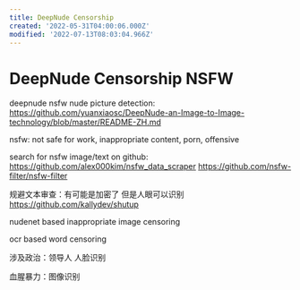 ```yaml
---
title: DeepNude Censorship
created: '2022-05-31T04:00:06.000Z'
modified: '2022-07-13T08:03:04.966Z'
---
```


# DeepNude Censorship NSFW

deepnude nsfw nude picture detection:
https://github.com/yuanxiaosc/DeepNude-an-Image-to-Image-technology/blob/master/README-ZH.md

nsfw: not safe for work, inappropriate content, porn, offensive

search for nsfw image/text on github:
https://github.com/alex000kim/nsfw_data_scraper
https://github.com/nsfw-filter/nsfw-filter

规避文本审查：有可能是加密了 但是人眼可以识别
https://github.com/kallydev/shutup

nudenet based inappropriate image censoring

ocr based word censoring

涉及政治：领导人 人脸识别

血腥暴力：图像识别

